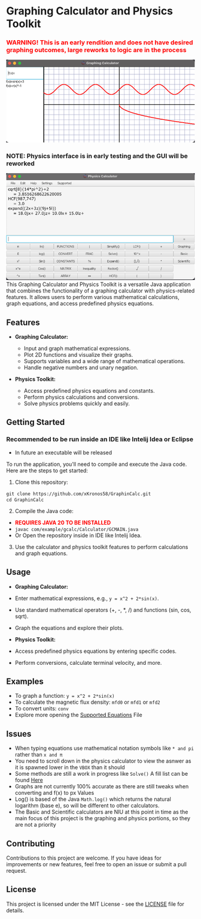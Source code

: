 # Graphing Calculator and Physics Toolkit
### <span style="color: red;">WARNING! This is an early rendition and does not have desired graphing outcomes, large reworks to logic are in the process</span> ###

![Application Screenshot](src/images/gCalc_18_11_23.png)
### NOTE: Physics interface is in early testing and the GUI will be reworked
![Physics Screenshot](src/images/pCalc_18_11_23.png)
This Graphing Calculator and Physics Toolkit is a versatile Java application that combines the functionality of a graphing calculator with physics-related features. It allows users to perform various mathematical calculations, graph equations, and access predefined physics equations.

## Features

- **Graphing Calculator:**
    - Input and graph mathematical expressions.
    - Plot 2D functions and visualize their graphs.
    - Supports variables and a wide range of mathematical operations.
    - Handle negative numbers and unary negation.

- **Physics Toolkit:**
    - Access predefined physics equations and constants.
    - Perform physics calculations and conversions.
    - Solve physics problems quickly and easily.

## Getting Started

### Recommended to be run inside an IDE like Intelij Idea or Eclipse
 - In future an executable will be released

To run the application, you'll need to compile and execute the Java code. Here are the steps to get started:

1. Clone this repository:
  ```
  git clone https://github.com/xKronos58/GraphinCalc.git
  cd GraphinCalc
  ```
2. Compile the Java code:
- **<span style="color: red;">REQUIRES JAVA 20 TO BE INSTALLED</span>**
- `javac com/example/gcalc/Calculator/GCMAIN.java`
 - Or Open the repository inside in IDE like Intelij Idea.
3. Use the calculator and physics toolkit features to perform calculations and graph equations.

## Usage

- **Graphing Calculator:**
- Enter mathematical expressions, e.g., `y = x^2 + 2*sin(x)`.
- Use standard mathematical operators (+, -, *, /) and functions (sin, cos, sqrt).
- Graph the equations and explore their plots.

- **Physics Toolkit:**
- Access predefined physics equations by entering specific codes.
- Perform conversions, calculate terminal velocity, and more.

## Examples

- To graph a function: `y = x^2 + 2*sin(x)`
- To calculate the magnetic flux density: `mfd0` or `mfd1` or `mfd2`
- To convert units: `conv`
- Explore more opening the [Supported Equations](supportedEquationList.md) File

## Issues

- When typing equations use mathematical notation symbols like `* and pi` rather than `x and π`
- You need to scroll down in the physics calculator to view the asnwer as it is spawned lower in the `VBOX` than it should 
- Some methods are still a work in progress like `Solve()` A fill list can be found [Here](Progrss.md)
- Graphs are not currently 100% accurate as there are still tweaks when converting and f(x) to px Values
- Log() is based of the Java `Math.log()` which returns the natural logarithm (base e), so will be different to other calculators.
- The Basic and Scientific calculators are NIU at this point in time as the main focus of this project is the graphing and physics portions, so they are not a priority

## Contributing

Contributions to this project are welcome. If you have ideas for improvements or new features, feel free to open an issue or submit a pull request.

## License

This project is licensed under the MIT License - see the [LICENSE](LICENSE) file for details.
